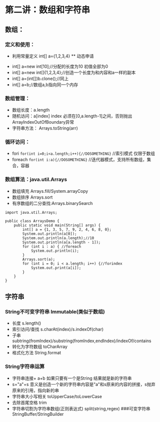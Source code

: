 # 第二讲：数组和字符串
## 数组：
### 定义和使用：
* 利用常量定义 int[] a={1,2,3,4}
** 动态申请   
- int[] a=new int[10];//分配的长度为10 初值全部为0
- int[] a=new int[]{1,2,3,4};//创造一个长度为和内容和a一样的副本
- int[] a=(int[])b.clone();//同上
- int[] a=b;//数组a,b指向同一个内存
### 数组管理：
* 数组长度：a.length
* 随机访问：a[index]  index 必须在[0,a.length-1]之间，否则抛出ArrayIndexOutOfBoundary异常
* 字符串方法： Arrays.toString(arr)
### 循环访问：
- fori
``` for(int i=0;i<a.length;i++){//DOSOMETHING} ``` 
                                               //索引模式 仅限于数组
- foreach 
 ```for(int i:a){//DOSOMETHING}```
                                               //迭代器模式，支持所有数组，集合，容器
### 数组算法：java.util.Arrays
- 数组填充 Arrays.fill/System.arrayCopy
- 数组排序 Arrays.sort
- 有序数组的二分查找:Arrays.binarySearch
                                                        
```$xslt
import java.util.Arrays;

public class ArraysDemo {
    public static void main(String[] args) {
        int[] a = {1, 3, 5, 7, 9, 2, 4, 6, 8, 0};
        System.out.println(a[0]);
        System.out.println(a.length);//10
        System.out.println(a[a.length - 1]);
        for (int i : a) { //foreach
            System.out.println(i);
        }
        Arrays.sort(a);
        for (int i = 0; i < a.length; i++) {//forindex
            System.out.print(a[i]);
        }
    }
}
```
## 字符串
### String不可变字符串 Immutable(类似于数组)
- 长度  s.length()
- 索引访问/查找  s.charAt(index)/s.indexOf(char)
- 子串  subtring(fromIndex)/substring(fromIndex,endIndex)/indexOf/contains
- 转化为字符数组  toCharArray
- 格式化方法 String.format
### String字符串运算
- 字符串连接+   a+b 如果只要有一个是String 结果就是新的字符串  
- s="a"+s   意义是创造一个新的字符串内容是"a"和s原来的内容的拼接，s抛弃原来的引用，指向新的串
- 字符串大小写相关  toUpperCase/toLowerCase
- 去除首尾空格  trim
- 字符串切割为字符串数组(正则表达式)   split(string,regex)
###可变字符串 StringBuffer/StringBuilder
